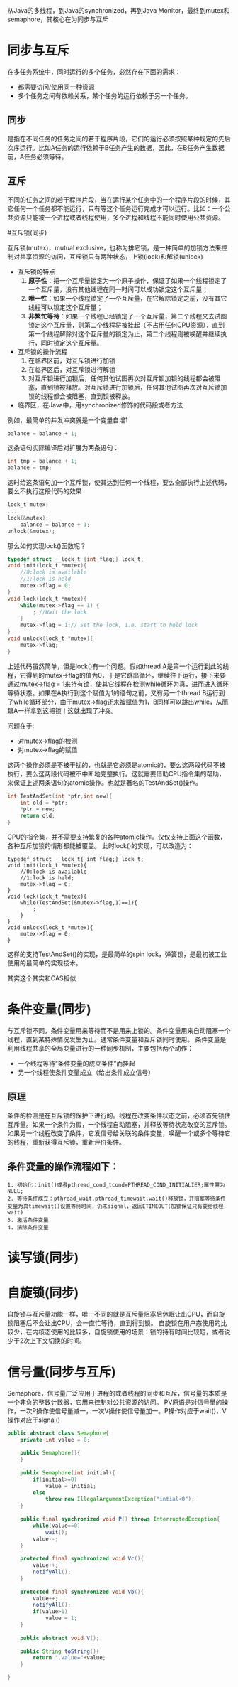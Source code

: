 从Java的多线程，到Java的synchronized，再到Java Monitor，最终到mutex和semaphore，其核心在为同步与互斥

# 同步与互斥

在多任务系统中，同时运行的多个任务，必然存在下面的需求：
- 都需要访问/使用同一种资源
- 多个任务之间有依赖关系，某个任务的运行依赖于另一个任务。

## 同步

是指在不同任务的任务之间的若干程序片段，它们的运行必须按照某种规定的先后次序运行。比如A任务的运行依赖于B任务产生的数据，因此，在B任务产生数据前，A任务必须等待。

## 互斥

不同的任务之间的若干程序片段，当在运行某个任务中的一个程序片段的时候，其它任何一个任务都不能运行，只有等这个任务运行完成才可以运行。比如：一个公共资源只能被一个进程或者线程使用，多个进程和线程不能同时使用公共资源。

#互斥锁(同步)

互斥锁(mutex)，mutual exclusive，也称为排它锁，是一种简单的加锁方法来控制对共享资源的访问，互斥锁只有两种状态，上锁(lock)和解锁(unlock)

- 互斥锁的特点
	1. **原子性**：把一个互斥量锁定为一个原子操作，保证了如果一个线程锁定了一个互斥量，没有其他线程在同一时间可以成功锁定这个互斥量；
	2. **唯一性**：如果一个线程锁定了一个互斥量，在它解除锁定之前，没有其它线程可以锁定这个互斥量；
	3. **非繁忙等待**：如果一个线程已经锁定了一个互斥量，第二个线程又去试图锁定这个互斥量，则第二个线程将被挂起（不占用任何CPU资源），直到第一个线程解除对这个互斥量的锁定为止，第二个线程则被唤醒并继续执行，同时锁定这个互斥量。
- 互斥锁的操作流程
	1. 在临界区前，对互斥锁进行加锁
	2. 在临界区后，对互斥锁进行解锁
	3. 对互斥锁进行加锁后，任何其他试图再次对互斥锁加锁的线程都会被阻塞，直到锁被释放。对互斥锁进行加锁后，任何其他试图再次对互斥锁加锁的线程都会被阻塞，直到锁被释放。
- 临界区，在Java中，用synchronized修饰的代码段或者方法

例如，最简单的并发冲突就是一个变量自增1
```C
balance = balance + 1;
```
这条语句实际编译后对扩展为两条语句：
```C
int tmp = balance + 1;
balance = tmp;
```
这时给这条语句加一个互斥锁，使其达到任何一个线程，要么全部执行上述代码，要么不执行这段代码的效果
```C
lock_t mutex;
...
lock(&mutex);
	balance = balance + 1;
unlock(&mutex);
```
那么如何实现lock()函数呢？
```C
typedef struct __lock_t {int flag;} lock_t;
void init(lock_t *mutex){
	//0:lock is available
	//1:lock is held
	mutex->flag = 0;
}
void lock(lock_t *mutex){
	while(mutex->flag == 1) {
		; //Wait the lock
	}
	mutex->flag = 1;// Set the lock, i.e. start to hold lock
}
void unlock(lock_t *mutex){
	mutex->flag;
}
```

上述代码虽然简单，但是lock()有一个问题。假如thread A是第一个运行到此的线程，它得到的mutex->flag的值为0，于是它跳出循环，继续往下运行，接下来要通过mutex->flag = 1来持有锁，使其它线程在检测while循环为真，进而进入循环等待状态。如果在A执行到这个赋值为1的语句之前，又有另一个thread B运行到了while循环部分，由于mutex->flag还未被赋值为1，B同样可以跳出while，从而跟A一样拿到这把锁！这就出现了冲突。

问题在于:
- 对mutex->flag的检测
- 对mutex->flag的赋值

这两个操作必须是不被干扰的，也就是它必须是atomic的，要么这两段代码不被执行，要么这两段代码被不中断地完整执行。这就需要借助CPU指令集的帮助，来保证上述两条语句的atomic操作。也就是著名的TestAndSet()操作。
```C
int TestAndSet(int *ptr,int new){
	int old = *ptr;
	*ptr = new;
	return old;
}
```
CPU的指令集，并不需要支持繁复的各种atomic操作。仅仅支持上面这个函数，各种互斥加锁的情形都能被覆盖。
此时lock()的实现，可以改造为：
```
typedef struct __lock_t{ int flag;} lock_t;
void init(lock_t *mutex){
	//0:lock is available
	//1:lock is held;
	mutex->flag = 0;
}
void lock(lock_t *mutex){
	while(TestAndSet(&mutex->flag,1)==1){
		;
	}
}
void unlock(lock_t *mutex){
	mutex->flag = 0;
}
```
这样的支持TestAndSet()的实现，是最简单的spin lock，弹簧锁，是最初被工业使用的最简单的实现技术。

其实这个其实和CAS相似

# 条件变量(同步)

与互斥锁不同，条件变量用来等待而不是用来上锁的。条件变量用来自动阻塞一个线程，直到某特殊情况发生为止。通常条件变量和互斥锁同时使用。
条件变量是利用线程共享的全局变量进行的一种同步机制，主要包括两个动作：
- 一个线程等待“条件变量的成立条件”而挂起
- 另一个线程使条件变量成立（给出条件成立信号）

## 原理

条件的检测是在互斥锁的保护下进行的。线程在改变条件状态之前，必须首先锁住互斥量。如果一个条件为假，一个线程自动阻塞，并释放等待状态改变的互斥锁。如果另一个线程改变了条件，它发信号给关联的条件变量，唤醒一个或多个等待它的线程，重新获得互斥锁，重新评价条件。

## 条件变量的操作流程如下：
	1. 初始化：init()或者pthread_cond_tcond=PTHREAD_COND_INITIALIER;属性置为NULL;
	2. 等待条件成立：pthread_wait,pthread_timewait.wait()释放锁，并阻塞等待条件变量为真timewait()设置等待时间，仍未signal，返回ETIMEOUT(加锁保证只有要给线程wait)
	3. 激活条件变量
	4. 清除条件变量

# 读写锁(同步)

# 自旋锁(同步)

自旋锁与互斥量功能一样，唯一不同的就是互斥量阻塞后休眠让出CPU，而自旋锁阻塞后不会让出CPU，会一直忙等待，直到得到锁。
自旋锁在用户态使用的比较少，在内核态使用的比较多，自旋锁使用的场景：锁的持有时间比较短，或者说少于2次上下文切换的时间。

# 信号量(同步与互斥)

Semaphore，信号量广泛应用于进程的或者线程的同步和互斥，信号量的本质是一个非负的整数计数器，它用来控制对公共资源的访问。
PV原语是对信号量的操作，一次P操作使信号量减一，一次V操作使信号量加一。P操作对应于wait()，V操作对应于signal()


```java
public abstract class Semaphore{
	private int value = 0;
	
	public Semaphore(){
	}
	
	public Semaphore(int initial){
		if(initial>=0)
			value = initial;
		else
			throw new IllegalArgumentException("intial<0");
	}
	
	public final synchronized void P() throws InterruptedException{
		while(value==0)
			wait();
		value--;
	}
	
	protected final synchronized void Vc(){
		value++;
		notifyAll();
	}
	
	protected final synchronized void Vb(){
		value++;
		notifyAll();
		if(value>1)
			value = 1;
	}
	
	public abstract void V();
	
	public String toString(){
		return ".value="+value;
	}

}
```